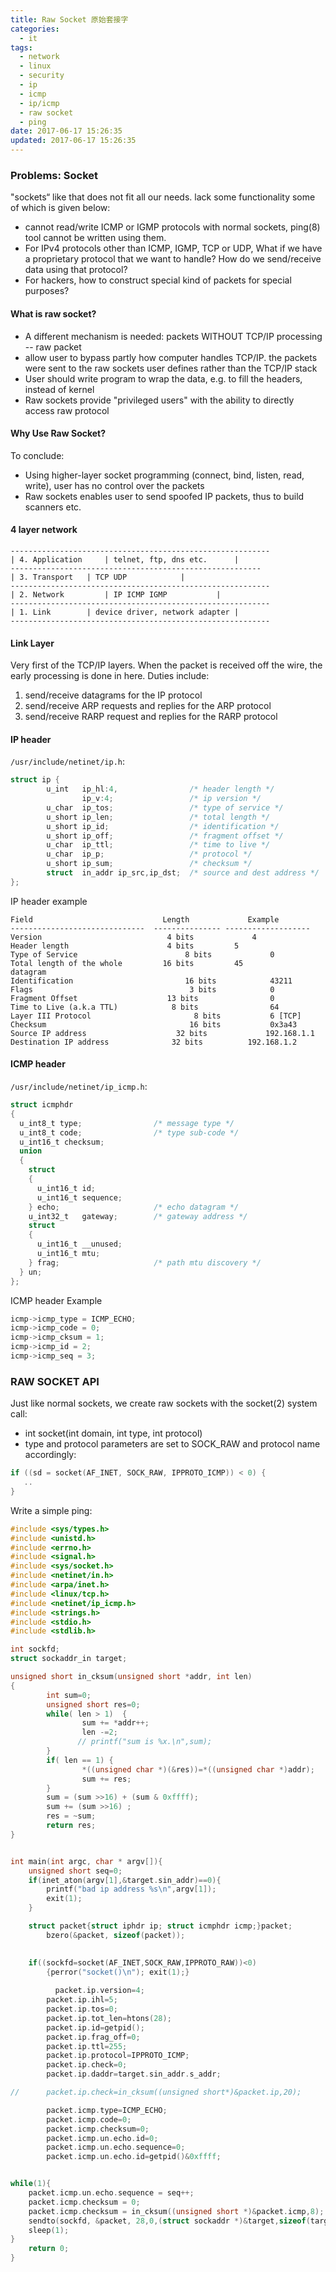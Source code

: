 ```yaml
---
title: Raw Socket 原始套接字
categories:
  - it
tags:
  - network
  - linux
  - security
  - ip
  - icmp
  - ip/icmp
  - raw socket
  - ping
date: 2017-06-17 15:26:35
updated: 2017-06-17 15:26:35
---
```


### Problems: Socket
"sockets“ like that does not fit all our needs. lack some functionality some of which is given below: 
- cannot read/write ICMP or IGMP protocols with normal sockets, ping(8) tool cannot be written using them. 
- For IPv4 protocols other than ICMP, IGMP, TCP or UDP, What if we have a proprietary protocol that we want to handle? How do we send/receive data using that protocol?
- For hackers, how to construct special kind of packets for special purposes?

#### What is raw socket?
- A different mechanism is needed: packets WITHOUT TCP/IP processing -- raw packet 
- allow user to bypass partly how computer handles TCP/IP. the packets were sent to the raw sockets user defines rather than the TCP/IP stack
- User should write program to wrap the data, e.g. to fill the headers, instead of kernel
- Raw sockets provide "privileged users" with the ability to directly access raw protocol 

#### Why Use Raw Socket?
To conclude:
- Using higher-layer socket programming (connect, bind, listen, read, write), user has no control over the packets
- Raw sockets enables user to send spoofed IP packets, thus to build scanners etc.

#### 4 layer network 
```
---------------------------------------------------------- 
| 4. Application	 | telnet, ftp, dns etc. 	  | 
-------------------------------------------------------- 
| 3. Transport 	 | TCP UDP	 		  | 
----------------------------------------------------------
| 2. Network	 	 | IP ICMP IGMP 		  | 	
---------------------------------------------------------- 
| 1. Link 		 | device driver, network adapter | 
---------------------------------------------------------- 
```

#### Link Layer
Very first of the TCP/IP layers. When the packet is received off the wire, the early processing is done in here. Duties include: 
  1. send/receive datagrams for the IP protocol
  2. send/receive ARP requests and replies for the ARP protocol
  3. send/receive RARP request and replies for the RARP protocol

#### IP header
`/usr/include/netinet/ip.h`:
```c
struct ip {
        u_int   ip_hl:4,                /* header length */
                ip_v:4;                 /* ip version */
        u_char  ip_tos;                 /* type of service */
        u_short ip_len;                 /* total length */
        u_short ip_id;                  /* identification */
        u_short ip_off;                 /* fragment offset */
        u_char  ip_ttl;                 /* time to live */
        u_char  ip_p;                   /* protocol */
        u_short ip_sum;                 /* checksum */
        struct  in_addr ip_src,ip_dst;  /* source and dest address */
};
```

IP header example
```
Field                         	  Length         	 Example
------------------------------	---------------	-------------------
Version                        	   4 bits        	  4
Header length               	   4 bits      	  5
Type of Service                 	   8 bits       	  0
Total length of the whole         16 bits      	  45
datagram
Identification                  	   16 bits      	  43211
Flags                           	    3 bits	       	  0
Fragment Offset	                   13 bits	        	  0
Time to Live (a.k.a TTL)            8 bits	        	  64
Layer III Protocol                       8 bits	       	  6 [TCP]
Checksum                        	    16 bits	       	  0x3a43
Source IP address              	     32 bits         	 192.168.1.1
Destination IP address              32 bits        	 192.168.1.2
```

#### ICMP header
`/usr/include/netinet/ip_icmp.h`:
```c
struct icmphdr
{
  u_int8_t type;                /* message type */
  u_int8_t code;                /* type sub-code */
  u_int16_t checksum;
  union
  {
    struct
    {
      u_int16_t id;
      u_int16_t sequence;
    } echo;                     /* echo datagram */
    u_int32_t   gateway;        /* gateway address */
    struct
    {
      u_int16_t __unused;
      u_int16_t mtu;
    } frag;                     /* path mtu discovery */
  } un;
};
```

ICMP header Example
```c
icmp->icmp_type = ICMP_ECHO;
icmp->icmp_code = 0;
icmp->icmp_cksum = 1;
icmp->icmp_id = 2;
icmp->icmp_seq = 3;
```

### RAW SOCKET API
Just like normal sockets, we create raw sockets with the socket(2) system call: 
- int socket(int domain, int type, int protocol) 
- type and protocol parameters are set to SOCK_RAW and protocol name accordingly: 
```c
if ((sd = socket(AF_INET, SOCK_RAW, IPPROTO_ICMP)) < 0) {
   .. 
} 
```

Write a simple ping:
```c
#include <sys/types.h>
#include <unistd.h>
#include <errno.h>
#include <signal.h>
#include <sys/socket.h>
#include <netinet/in.h>
#include <arpa/inet.h>
#include <linux/tcp.h>
#include <netinet/ip_icmp.h>
#include <strings.h>
#include <stdio.h>
#include <stdlib.h>

int sockfd;
struct sockaddr_in target;

unsigned short in_cksum(unsigned short *addr, int len)
{
        int sum=0;
        unsigned short res=0;
        while( len > 1)  {
                sum += *addr++;
                len -=2;
               // printf("sum is %x.\n",sum);
        }
        if( len == 1) {
                *((unsigned char *)(&res))=*((unsigned char *)addr);
                sum += res;
        }
        sum = (sum >>16) + (sum & 0xffff);
        sum += (sum >>16) ;
        res = ~sum;
        return res;
}


int main(int argc, char * argv[]){
	unsigned short seq=0;
	if(inet_aton(argv[1],&target.sin_addr)==0){
		printf("bad ip address %s\n",argv[1]);
		exit(1);
	}

	struct packet{struct iphdr ip; struct icmphdr icmp;}packet;
        bzero(&packet, sizeof(packet));
	

	if((sockfd=socket(AF_INET,SOCK_RAW,IPPROTO_RAW))<0)
		{perror("socket()\n"); exit(1);}
	
	      packet.ip.version=4;
        packet.ip.ihl=5;
        packet.ip.tos=0;
        packet.ip.tot_len=htons(28);
        packet.ip.id=getpid();
        packet.ip.frag_off=0;
        packet.ip.ttl=255;
        packet.ip.protocol=IPPROTO_ICMP;
        packet.ip.check=0;
        packet.ip.daddr=target.sin_addr.s_addr;

//      packet.ip.check=in_cksum((unsigned short*)&packet.ip,20);

        packet.icmp.type=ICMP_ECHO;
        packet.icmp.code=0;
        packet.icmp.checksum=0;
        packet.icmp.un.echo.id=0;
        packet.icmp.un.echo.sequence=0;
        packet.icmp.un.echo.id=getpid()&0xffff;


while(1){
	packet.icmp.un.echo.sequence = seq++;
	packet.icmp.checksum = 0;
	packet.icmp.checksum = in_cksum((unsigned short *)&packet.icmp,8);	
	sendto(sockfd, &packet, 28,0,(struct sockaddr *)&target,sizeof(target));
	sleep(1);			
}
	return 0;
}
```